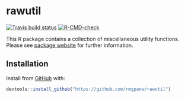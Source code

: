 
<!-- README.md is generated from README.Rmd. Please edit that file -->

# rawutil

<!-- badges: start -->

[![Travis build
status](https://travis-ci.com/rmgpanw/rawutil.svg?branch=main)](https://travis-ci.com/rmgpanw/rawutil)
[![R-CMD-check](https://github.com/rmgpanw/rawutil/workflows/R-CMD-check/badge.svg)](https://github.com/rmgpanw/rawutil/actions)
<!-- badges: end -->

This R package contains a collection of miscellaneous utility functions.
Please see [package website](https://rmgpanw.github.io/rawutil/) for
further information.

## Installation

Install from [GitHub](https://github.com/rmgpanw/rawutil) with:

``` r
devtools::install_github("https://github.com/rmgpanw/rawutil")
```
